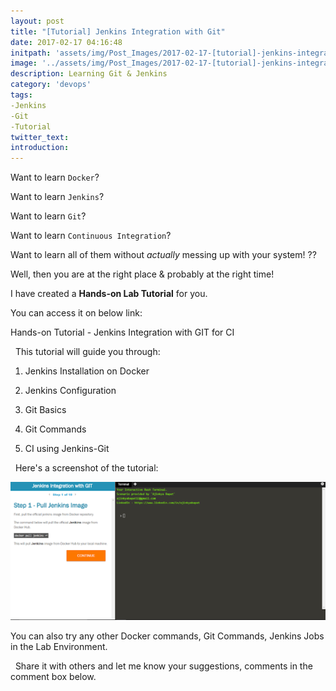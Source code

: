 ```yaml
---
layout: post
title: "[Tutorial] Jenkins Integration with Git"
date: 2017-02-17 04:16:48
initpath: 'assets/img/Post_Images/2017-02-17-[tutorial]-jenkins-integration-with-git/2.png'
image: '../assets/img/Post_Images/2017-02-17-[tutorial]-jenkins-integration-with-git/2.png'
description: Learning Git & Jenkins 
category: 'devops'
tags:
-Jenkins
-Git
-Tutorial
twitter_text:
introduction:
---
```


Want to learn `Docker`?

Want to learn `Jenkins`?

Want to learn `Git`?

Want to learn `Continuous Integration`?

Want to learn all of them without *actually* messing up with your system! ??

Well, then you are at the right place & probably at the right time!

I have created a **Hands-on Lab Tutorial** for you.

You can access it on below link:


Hands-on Tutorial - Jenkins Integration with GIT for CI

 
This tutorial will guide you through:

1. Jenkins Installation on Docker

2. Jenkins Configuration

3. Git Basics

4. Git Commands

5. CI using Jenkins-Git

 
Here's a screenshot of the tutorial:

![placeholder](../assets/img/Post_Images/2017-02-17-[tutorial]-jenkins-integration-with-git/1.png "Jenkins Git")

You can also try any other Docker commands, Git Commands, Jenkins Jobs in the Lab Environment.

 
Share it with others and let me know your suggestions, comments in the comment box below.